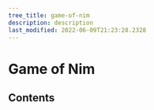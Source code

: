 ```yaml
---
tree_title: game-of-nim
description: description
last_modified: 2022-06-09T21:23:28.2328
---
```


# Game of Nim

## Contents

